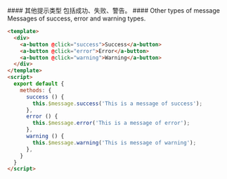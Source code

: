 
<cn>
#### 其他提示类型
包括成功、失败、警告。
</cn>

<us>
#### Other types of message
Messages of success, error and warning types.
</us>

```html
<template>
  <div>
    <a-button @click="success">Success</a-button>
    <a-button @click="error">Error</a-button>
    <a-button @click="warning">Warning</a-button>
  </div>
</template>
<script>
  export default {
    methods: {
      success () {
        this.$message.success('This is a message of success');
      },
      error () {
        this.$message.error('This is a message of error');
      },
      warning () {
        this.$message.warning('This is message of warning');
      },
    }
  }
</script>
```

